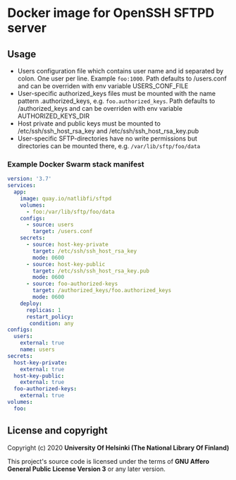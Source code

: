 # Docker image for OpenSSH SFTPD server

## Usage

- Users configuration file which contains user name and id separated by colon. One user per line. Example `foo:1000`. Path defaults to /users.conf and can be overriden with env variable USERS_CONF_FILE
- User-specific authorized_keys files must be mounted with the name pattern <USER NAME>.authorized_keys, e.g. `foo.authorized_keys`. Path defaults to /authorized_keys and can be overriden with env variable AUTHORIZED_KEYS_DIR
- Host private and public keys must be mounted to /etc/ssh/ssh_host_rsa_key and /etc/ssh/ssh_host_rsa_key.pub
- User-specific SFTP-directories have no write permissions but directories can be mounted there, e.g. `/var/lib/sftp/foo/data`


### Example Docker Swarm stack manifest
```yaml
version: '3.7'
services:
  app:
    image: quay.io/natlibfi/sftpd
    volumes:
      - foo:/var/lib/sftp/foo/data
    configs:
      - source: users
        target: /users.conf
    secrets:
      - source: host-key-private
        target: /etc/ssh/ssh_host_rsa_key
        mode: 0600        
      - source: host-key-public
        target: /etc/ssh/ssh_host_rsa_key.pub       
        mode: 0600        
      - source: foo-authorized-keys
        target: /authorized_keys/foo.authorized_keys
        mode: 0600        
    deploy:
      replicas: 1
      restart_policy:
       condition: any   
configs:
  users:
    external: true
    name: users
secrets:
  host-key-private:
    external: true    
  host-key-public:
    external: true
  foo-authorized-keys:
    external: true
volumes:
  foo:
```

## License and copyright

Copyright (c) 2020 **University Of Helsinki (The National Library Of Finland)**

This project's source code is licensed under the terms of **GNU Affero General Public License Version 3** or any later version.
